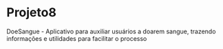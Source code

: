 # Projeto8
DoeSangue - Aplicativo para auxiliar usuários a doarem sangue, trazendo informações e utilidades para facilitar o processo
